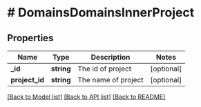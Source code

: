 # # DomainsDomainsInnerProject

## Properties

Name | Type | Description | Notes
------------ | ------------- | ------------- | -------------
**_id** | **string** | The id of project | [optional]
**project_id** | **string** | The name of project | [optional]

[[Back to Model list]](../../README.md#models) [[Back to API list]](../../README.md#endpoints) [[Back to README]](../../README.md)
